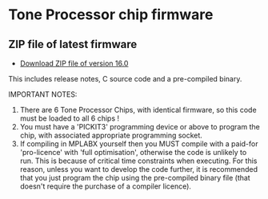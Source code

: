 # Tone Processor chip firmware

## ZIP file of latest firmware
- [Download ZIP file of version 16.0](ToneProcessorFirmwareVersion16.zip)

This includes release notes,  C source code and a pre-compiled binary. 

IMPORTANT NOTES: 
1. There are 6 Tone Processor Chips, with identical firmware, so this code must be loaded to all 6 chips !
2. You must have a 'PICKIT3' programming device or above to program the chip, with associated appropriate programming socket.
3. If compiling in MPLABX yourself then you MUST compile with a paid-for 'pro-licence' with 'full optimisation', otherwise the code is unlikely to run. This is because of critical time constraints when executing. For this reason, unless you want to develop the code further, it is recommended that you just program the chip using the pre-compiled binary file (that doesn't require the purchase of  a compiler licence).


